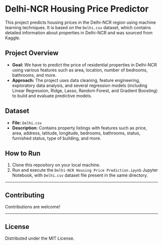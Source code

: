 # Delhi-NCR Housing Price Predictor

This project predicts housing prices in the Delhi-NCR region using machine learning techniques. It is based on the `Delhi.csv` dataset, which contains detailed information about properties in Delhi-NCR and was sourced from Kaggle.

## Project Overview
- **Goal:** We have to predict the price of residential properties in Delhi-NCR using various features such as area, location, number of bedrooms, bathrooms, and more.
- **Approach:** The project uses data cleaning, feature engineering, exploratory data analysis, and several regression models (including Linear Regression, Ridge, Lasso, Random Forest, and Gradient Boosting) to build and evaluate predictive models.

## Dataset
- **File:** `Delhi.csv`
- **Description:** Contains property listings with features such as price, area, address, latitude, longitude, bedrooms, bathrooms, status, furnished status, type of building, and more.

## How to Run
1. Clone this repository on your local machine.
2. Run and execute the `Delhi-NCR Housing Price Prediction.ipynb` Jupyter Notebook, with `Delhi.csv` dataset file present in the same directory.

---

## Contributing

Contributions are welcome!

---

## License

Distributed under the MIT License.  
